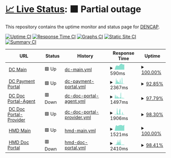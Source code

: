 # [📈 Live Status](https://dencap.github.io/Upptime): <!--live status--> **🟧 Partial outage**

This repository contains the uptime monitor and status page for [DENCAP](https://dencap.com).

[![Uptime CI](https://github.com/dencap/Upptime/workflows/Uptime%20CI/badge.svg)](https://github.com/dencap/Upptime/actions?query=workflow%3A%22Uptime+CI%22)
[![Response Time CI](https://github.com/dencap/Upptime/workflows/Response%20Time%20CI/badge.svg)](https://github.com/dencap/Upptime/actions?query=workflow%3A%22Response+Time+CI%22)
[![Graphs CI](https://github.com/dencap/Upptime/workflows/Graphs%20CI/badge.svg)](https://github.com/dencap/Upptime/actions?query=workflow%3A%22Graphs+CI%22)
[![Static Site CI](https://github.com/dencap/Upptime/workflows/Static%20Site%20CI/badge.svg)](https://github.com/dencap/Upptime/actions?query=workflow%3A%22Static+Site+CI%22)
[![Summary CI](https://github.com/dencap/Upptime/workflows/Summary%20CI/badge.svg)](https://github.com/dencap/Upptime/actions?query=workflow%3A%22Summary+CI%22)

<!--start: status pages-->
<!-- This summary is generated by Upptime (https://github.com/upptime/upptime) -->
<!-- Do not edit this manually, your changes will be overwritten -->
<!-- prettier-ignore -->
| URL | Status | History | Response Time | Uptime |
| --- | ------ | ------- | ------------- | ------ |
| <img alt="" src="https://favicons.githubusercontent.com/www.dencap.com" height="13"> [DC Main](https://www.dencap.com) | 🟩 Up | [dc-main.yml](https://github.com/dencap/Upptime/commits/HEAD/history/dc-main.yml) | <details><summary><img alt="Response time graph" src="./graphs/dc-main/response-time-week.png" height="20"> 590ms</summary><br><a href="https://dencap.github.io/Upptime/history/dc-main"><img alt="Response time 593" src="https://img.shields.io/endpoint?url=https%3A%2F%2Fraw.githubusercontent.com%2Fdencap%2FUpptime%2FHEAD%2Fapi%2Fdc-main%2Fresponse-time.json"></a><br><a href="https://dencap.github.io/Upptime/history/dc-main"><img alt="24-hour response time 649" src="https://img.shields.io/endpoint?url=https%3A%2F%2Fraw.githubusercontent.com%2Fdencap%2FUpptime%2FHEAD%2Fapi%2Fdc-main%2Fresponse-time-day.json"></a><br><a href="https://dencap.github.io/Upptime/history/dc-main"><img alt="7-day response time 590" src="https://img.shields.io/endpoint?url=https%3A%2F%2Fraw.githubusercontent.com%2Fdencap%2FUpptime%2FHEAD%2Fapi%2Fdc-main%2Fresponse-time-week.json"></a><br><a href="https://dencap.github.io/Upptime/history/dc-main"><img alt="30-day response time 577" src="https://img.shields.io/endpoint?url=https%3A%2F%2Fraw.githubusercontent.com%2Fdencap%2FUpptime%2FHEAD%2Fapi%2Fdc-main%2Fresponse-time-month.json"></a><br><a href="https://dencap.github.io/Upptime/history/dc-main"><img alt="1-year response time 593" src="https://img.shields.io/endpoint?url=https%3A%2F%2Fraw.githubusercontent.com%2Fdencap%2FUpptime%2FHEAD%2Fapi%2Fdc-main%2Fresponse-time-year.json"></a></details> | <details><summary><a href="https://dencap.github.io/Upptime/history/dc-main">100.00%</a></summary><a href="https://dencap.github.io/Upptime/history/dc-main"><img alt="All-time uptime 100.00%" src="https://img.shields.io/endpoint?url=https%3A%2F%2Fraw.githubusercontent.com%2Fdencap%2FUpptime%2FHEAD%2Fapi%2Fdc-main%2Fuptime.json"></a><br><a href="https://dencap.github.io/Upptime/history/dc-main"><img alt="24-hour uptime 100.00%" src="https://img.shields.io/endpoint?url=https%3A%2F%2Fraw.githubusercontent.com%2Fdencap%2FUpptime%2FHEAD%2Fapi%2Fdc-main%2Fuptime-day.json"></a><br><a href="https://dencap.github.io/Upptime/history/dc-main"><img alt="7-day uptime 100.00%" src="https://img.shields.io/endpoint?url=https%3A%2F%2Fraw.githubusercontent.com%2Fdencap%2FUpptime%2FHEAD%2Fapi%2Fdc-main%2Fuptime-week.json"></a><br><a href="https://dencap.github.io/Upptime/history/dc-main"><img alt="30-day uptime 100.00%" src="https://img.shields.io/endpoint?url=https%3A%2F%2Fraw.githubusercontent.com%2Fdencap%2FUpptime%2FHEAD%2Fapi%2Fdc-main%2Fuptime-month.json"></a><br><a href="https://dencap.github.io/Upptime/history/dc-main"><img alt="1-year uptime 100.00%" src="https://img.shields.io/endpoint?url=https%3A%2F%2Fraw.githubusercontent.com%2Fdencap%2FUpptime%2FHEAD%2Fapi%2Fdc-main%2Fuptime-year.json"></a></details>
| <img alt="" src="https://favicons.githubusercontent.com/pay.dencapsecure.com" height="13"> [DC Payment Portal](https://pay.dencapsecure.com) | 🟩 Up | [dc-payment-portal.yml](https://github.com/dencap/Upptime/commits/HEAD/history/dc-payment-portal.yml) | <details><summary><img alt="Response time graph" src="./graphs/dc-payment-portal/response-time-week.png" height="20"> 2367ms</summary><br><a href="https://dencap.github.io/Upptime/history/dc-payment-portal"><img alt="Response time 1136" src="https://img.shields.io/endpoint?url=https%3A%2F%2Fraw.githubusercontent.com%2Fdencap%2FUpptime%2FHEAD%2Fapi%2Fdc-payment-portal%2Fresponse-time.json"></a><br><a href="https://dencap.github.io/Upptime/history/dc-payment-portal"><img alt="24-hour response time 832" src="https://img.shields.io/endpoint?url=https%3A%2F%2Fraw.githubusercontent.com%2Fdencap%2FUpptime%2FHEAD%2Fapi%2Fdc-payment-portal%2Fresponse-time-day.json"></a><br><a href="https://dencap.github.io/Upptime/history/dc-payment-portal"><img alt="7-day response time 2367" src="https://img.shields.io/endpoint?url=https%3A%2F%2Fraw.githubusercontent.com%2Fdencap%2FUpptime%2FHEAD%2Fapi%2Fdc-payment-portal%2Fresponse-time-week.json"></a><br><a href="https://dencap.github.io/Upptime/history/dc-payment-portal"><img alt="30-day response time 1515" src="https://img.shields.io/endpoint?url=https%3A%2F%2Fraw.githubusercontent.com%2Fdencap%2FUpptime%2FHEAD%2Fapi%2Fdc-payment-portal%2Fresponse-time-month.json"></a><br><a href="https://dencap.github.io/Upptime/history/dc-payment-portal"><img alt="1-year response time 1136" src="https://img.shields.io/endpoint?url=https%3A%2F%2Fraw.githubusercontent.com%2Fdencap%2FUpptime%2FHEAD%2Fapi%2Fdc-payment-portal%2Fresponse-time-year.json"></a></details> | <details><summary><a href="https://dencap.github.io/Upptime/history/dc-payment-portal">92.85%</a></summary><a href="https://dencap.github.io/Upptime/history/dc-payment-portal"><img alt="All-time uptime 98.72%" src="https://img.shields.io/endpoint?url=https%3A%2F%2Fraw.githubusercontent.com%2Fdencap%2FUpptime%2FHEAD%2Fapi%2Fdc-payment-portal%2Fuptime.json"></a><br><a href="https://dencap.github.io/Upptime/history/dc-payment-portal"><img alt="24-hour uptime 98.33%" src="https://img.shields.io/endpoint?url=https%3A%2F%2Fraw.githubusercontent.com%2Fdencap%2FUpptime%2FHEAD%2Fapi%2Fdc-payment-portal%2Fuptime-day.json"></a><br><a href="https://dencap.github.io/Upptime/history/dc-payment-portal"><img alt="7-day uptime 92.85%" src="https://img.shields.io/endpoint?url=https%3A%2F%2Fraw.githubusercontent.com%2Fdencap%2FUpptime%2FHEAD%2Fapi%2Fdc-payment-portal%2Fuptime-week.json"></a><br><a href="https://dencap.github.io/Upptime/history/dc-payment-portal"><img alt="30-day uptime 98.20%" src="https://img.shields.io/endpoint?url=https%3A%2F%2Fraw.githubusercontent.com%2Fdencap%2FUpptime%2FHEAD%2Fapi%2Fdc-payment-portal%2Fuptime-month.json"></a><br><a href="https://dencap.github.io/Upptime/history/dc-payment-portal"><img alt="1-year uptime 98.72%" src="https://img.shields.io/endpoint?url=https%3A%2F%2Fraw.githubusercontent.com%2Fdencap%2FUpptime%2FHEAD%2Fapi%2Fdc-payment-portal%2Fuptime-year.json"></a></details>
| <img alt="" src="https://favicons.githubusercontent.com/agents.dencapsecure.com" height="13"> [DC Doc Portal-Agent](https://agents.dencapsecure.com) | 🟥 Down | [dc-doc-portal-agent.yml](https://github.com/dencap/Upptime/commits/HEAD/history/dc-doc-portal-agent.yml) | <details><summary><img alt="Response time graph" src="./graphs/dc-doc-portal-agent/response-time-week.png" height="20"> 1497ms</summary><br><a href="https://dencap.github.io/Upptime/history/dc-doc-portal-agent"><img alt="Response time 835" src="https://img.shields.io/endpoint?url=https%3A%2F%2Fraw.githubusercontent.com%2Fdencap%2FUpptime%2FHEAD%2Fapi%2Fdc-doc-portal-agent%2Fresponse-time.json"></a><br><a href="https://dencap.github.io/Upptime/history/dc-doc-portal-agent"><img alt="24-hour response time 2155" src="https://img.shields.io/endpoint?url=https%3A%2F%2Fraw.githubusercontent.com%2Fdencap%2FUpptime%2FHEAD%2Fapi%2Fdc-doc-portal-agent%2Fresponse-time-day.json"></a><br><a href="https://dencap.github.io/Upptime/history/dc-doc-portal-agent"><img alt="7-day response time 1497" src="https://img.shields.io/endpoint?url=https%3A%2F%2Fraw.githubusercontent.com%2Fdencap%2FUpptime%2FHEAD%2Fapi%2Fdc-doc-portal-agent%2Fresponse-time-week.json"></a><br><a href="https://dencap.github.io/Upptime/history/dc-doc-portal-agent"><img alt="30-day response time 1088" src="https://img.shields.io/endpoint?url=https%3A%2F%2Fraw.githubusercontent.com%2Fdencap%2FUpptime%2FHEAD%2Fapi%2Fdc-doc-portal-agent%2Fresponse-time-month.json"></a><br><a href="https://dencap.github.io/Upptime/history/dc-doc-portal-agent"><img alt="1-year response time 835" src="https://img.shields.io/endpoint?url=https%3A%2F%2Fraw.githubusercontent.com%2Fdencap%2FUpptime%2FHEAD%2Fapi%2Fdc-doc-portal-agent%2Fresponse-time-year.json"></a></details> | <details><summary><a href="https://dencap.github.io/Upptime/history/dc-doc-portal-agent">97.79%</a></summary><a href="https://dencap.github.io/Upptime/history/dc-doc-portal-agent"><img alt="All-time uptime 99.55%" src="https://img.shields.io/endpoint?url=https%3A%2F%2Fraw.githubusercontent.com%2Fdencap%2FUpptime%2FHEAD%2Fapi%2Fdc-doc-portal-agent%2Fuptime.json"></a><br><a href="https://dencap.github.io/Upptime/history/dc-doc-portal-agent"><img alt="24-hour uptime 98.76%" src="https://img.shields.io/endpoint?url=https%3A%2F%2Fraw.githubusercontent.com%2Fdencap%2FUpptime%2FHEAD%2Fapi%2Fdc-doc-portal-agent%2Fuptime-day.json"></a><br><a href="https://dencap.github.io/Upptime/history/dc-doc-portal-agent"><img alt="7-day uptime 97.79%" src="https://img.shields.io/endpoint?url=https%3A%2F%2Fraw.githubusercontent.com%2Fdencap%2FUpptime%2FHEAD%2Fapi%2Fdc-doc-portal-agent%2Fuptime-week.json"></a><br><a href="https://dencap.github.io/Upptime/history/dc-doc-portal-agent"><img alt="30-day uptime 99.39%" src="https://img.shields.io/endpoint?url=https%3A%2F%2Fraw.githubusercontent.com%2Fdencap%2FUpptime%2FHEAD%2Fapi%2Fdc-doc-portal-agent%2Fuptime-month.json"></a><br><a href="https://dencap.github.io/Upptime/history/dc-doc-portal-agent"><img alt="1-year uptime 99.55%" src="https://img.shields.io/endpoint?url=https%3A%2F%2Fraw.githubusercontent.com%2Fdencap%2FUpptime%2FHEAD%2Fapi%2Fdc-doc-portal-agent%2Fuptime-year.json"></a></details>
| <img alt="" src="https://favicons.githubusercontent.com/providers.dencapsecure.com" height="13"> [DC Doc Portal-Provider](https://providers.dencapsecure.com) | 🟩 Up | [dc-doc-portal-provider.yml](https://github.com/dencap/Upptime/commits/HEAD/history/dc-doc-portal-provider.yml) | <details><summary><img alt="Response time graph" src="./graphs/dc-doc-portal-provider/response-time-week.png" height="20"> 1906ms</summary><br><a href="https://dencap.github.io/Upptime/history/dc-doc-portal-provider"><img alt="Response time 765" src="https://img.shields.io/endpoint?url=https%3A%2F%2Fraw.githubusercontent.com%2Fdencap%2FUpptime%2FHEAD%2Fapi%2Fdc-doc-portal-provider%2Fresponse-time.json"></a><br><a href="https://dencap.github.io/Upptime/history/dc-doc-portal-provider"><img alt="24-hour response time 276" src="https://img.shields.io/endpoint?url=https%3A%2F%2Fraw.githubusercontent.com%2Fdencap%2FUpptime%2FHEAD%2Fapi%2Fdc-doc-portal-provider%2Fresponse-time-day.json"></a><br><a href="https://dencap.github.io/Upptime/history/dc-doc-portal-provider"><img alt="7-day response time 1906" src="https://img.shields.io/endpoint?url=https%3A%2F%2Fraw.githubusercontent.com%2Fdencap%2FUpptime%2FHEAD%2Fapi%2Fdc-doc-portal-provider%2Fresponse-time-week.json"></a><br><a href="https://dencap.github.io/Upptime/history/dc-doc-portal-provider"><img alt="30-day response time 1005" src="https://img.shields.io/endpoint?url=https%3A%2F%2Fraw.githubusercontent.com%2Fdencap%2FUpptime%2FHEAD%2Fapi%2Fdc-doc-portal-provider%2Fresponse-time-month.json"></a><br><a href="https://dencap.github.io/Upptime/history/dc-doc-portal-provider"><img alt="1-year response time 765" src="https://img.shields.io/endpoint?url=https%3A%2F%2Fraw.githubusercontent.com%2Fdencap%2FUpptime%2FHEAD%2Fapi%2Fdc-doc-portal-provider%2Fresponse-time-year.json"></a></details> | <details><summary><a href="https://dencap.github.io/Upptime/history/dc-doc-portal-provider">98.30%</a></summary><a href="https://dencap.github.io/Upptime/history/dc-doc-portal-provider"><img alt="All-time uptime 99.61%" src="https://img.shields.io/endpoint?url=https%3A%2F%2Fraw.githubusercontent.com%2Fdencap%2FUpptime%2FHEAD%2Fapi%2Fdc-doc-portal-provider%2Fuptime.json"></a><br><a href="https://dencap.github.io/Upptime/history/dc-doc-portal-provider"><img alt="24-hour uptime 100.00%" src="https://img.shields.io/endpoint?url=https%3A%2F%2Fraw.githubusercontent.com%2Fdencap%2FUpptime%2FHEAD%2Fapi%2Fdc-doc-portal-provider%2Fuptime-day.json"></a><br><a href="https://dencap.github.io/Upptime/history/dc-doc-portal-provider"><img alt="7-day uptime 98.30%" src="https://img.shields.io/endpoint?url=https%3A%2F%2Fraw.githubusercontent.com%2Fdencap%2FUpptime%2FHEAD%2Fapi%2Fdc-doc-portal-provider%2Fuptime-week.json"></a><br><a href="https://dencap.github.io/Upptime/history/dc-doc-portal-provider"><img alt="30-day uptime 99.48%" src="https://img.shields.io/endpoint?url=https%3A%2F%2Fraw.githubusercontent.com%2Fdencap%2FUpptime%2FHEAD%2Fapi%2Fdc-doc-portal-provider%2Fuptime-month.json"></a><br><a href="https://dencap.github.io/Upptime/history/dc-doc-portal-provider"><img alt="1-year uptime 99.61%" src="https://img.shields.io/endpoint?url=https%3A%2F%2Fraw.githubusercontent.com%2Fdencap%2FUpptime%2FHEAD%2Fapi%2Fdc-doc-portal-provider%2Fuptime-year.json"></a></details>
| <img alt="" src="https://favicons.githubusercontent.com/hmidental.com" height="13"> [HMD Main](https://hmidental.com) | 🟩 Up | [hmd-main.yml](https://github.com/dencap/Upptime/commits/HEAD/history/hmd-main.yml) | <details><summary><img alt="Response time graph" src="./graphs/hmd-main/response-time-week.png" height="20"> 1521ms</summary><br><a href="https://dencap.github.io/Upptime/history/hmd-main"><img alt="Response time 1654" src="https://img.shields.io/endpoint?url=https%3A%2F%2Fraw.githubusercontent.com%2Fdencap%2FUpptime%2FHEAD%2Fapi%2Fhmd-main%2Fresponse-time.json"></a><br><a href="https://dencap.github.io/Upptime/history/hmd-main"><img alt="24-hour response time 1685" src="https://img.shields.io/endpoint?url=https%3A%2F%2Fraw.githubusercontent.com%2Fdencap%2FUpptime%2FHEAD%2Fapi%2Fhmd-main%2Fresponse-time-day.json"></a><br><a href="https://dencap.github.io/Upptime/history/hmd-main"><img alt="7-day response time 1521" src="https://img.shields.io/endpoint?url=https%3A%2F%2Fraw.githubusercontent.com%2Fdencap%2FUpptime%2FHEAD%2Fapi%2Fhmd-main%2Fresponse-time-week.json"></a><br><a href="https://dencap.github.io/Upptime/history/hmd-main"><img alt="30-day response time 1744" src="https://img.shields.io/endpoint?url=https%3A%2F%2Fraw.githubusercontent.com%2Fdencap%2FUpptime%2FHEAD%2Fapi%2Fhmd-main%2Fresponse-time-month.json"></a><br><a href="https://dencap.github.io/Upptime/history/hmd-main"><img alt="1-year response time 1654" src="https://img.shields.io/endpoint?url=https%3A%2F%2Fraw.githubusercontent.com%2Fdencap%2FUpptime%2FHEAD%2Fapi%2Fhmd-main%2Fresponse-time-year.json"></a></details> | <details><summary><a href="https://dencap.github.io/Upptime/history/hmd-main">100.00%</a></summary><a href="https://dencap.github.io/Upptime/history/hmd-main"><img alt="All-time uptime 100.00%" src="https://img.shields.io/endpoint?url=https%3A%2F%2Fraw.githubusercontent.com%2Fdencap%2FUpptime%2FHEAD%2Fapi%2Fhmd-main%2Fuptime.json"></a><br><a href="https://dencap.github.io/Upptime/history/hmd-main"><img alt="24-hour uptime 100.00%" src="https://img.shields.io/endpoint?url=https%3A%2F%2Fraw.githubusercontent.com%2Fdencap%2FUpptime%2FHEAD%2Fapi%2Fhmd-main%2Fuptime-day.json"></a><br><a href="https://dencap.github.io/Upptime/history/hmd-main"><img alt="7-day uptime 100.00%" src="https://img.shields.io/endpoint?url=https%3A%2F%2Fraw.githubusercontent.com%2Fdencap%2FUpptime%2FHEAD%2Fapi%2Fhmd-main%2Fuptime-week.json"></a><br><a href="https://dencap.github.io/Upptime/history/hmd-main"><img alt="30-day uptime 100.00%" src="https://img.shields.io/endpoint?url=https%3A%2F%2Fraw.githubusercontent.com%2Fdencap%2FUpptime%2FHEAD%2Fapi%2Fhmd-main%2Fuptime-month.json"></a><br><a href="https://dencap.github.io/Upptime/history/hmd-main"><img alt="1-year uptime 100.00%" src="https://img.shields.io/endpoint?url=https%3A%2F%2Fraw.githubusercontent.com%2Fdencap%2FUpptime%2FHEAD%2Fapi%2Fhmd-main%2Fuptime-year.json"></a></details>
| <img alt="" src="https://favicons.githubusercontent.com/hmdsecure.com" height="13"> [HMD Doc Portal](https://hmdsecure.com) | 🟥 Down | [hmd-doc-portal.yml](https://github.com/dencap/Upptime/commits/HEAD/history/hmd-doc-portal.yml) | <details><summary><img alt="Response time graph" src="./graphs/hmd-doc-portal/response-time-week.png" height="20"> 2410ms</summary><br><a href="https://dencap.github.io/Upptime/history/hmd-doc-portal"><img alt="Response time 1166" src="https://img.shields.io/endpoint?url=https%3A%2F%2Fraw.githubusercontent.com%2Fdencap%2FUpptime%2FHEAD%2Fapi%2Fhmd-doc-portal%2Fresponse-time.json"></a><br><a href="https://dencap.github.io/Upptime/history/hmd-doc-portal"><img alt="24-hour response time 2561" src="https://img.shields.io/endpoint?url=https%3A%2F%2Fraw.githubusercontent.com%2Fdencap%2FUpptime%2FHEAD%2Fapi%2Fhmd-doc-portal%2Fresponse-time-day.json"></a><br><a href="https://dencap.github.io/Upptime/history/hmd-doc-portal"><img alt="7-day response time 2410" src="https://img.shields.io/endpoint?url=https%3A%2F%2Fraw.githubusercontent.com%2Fdencap%2FUpptime%2FHEAD%2Fapi%2Fhmd-doc-portal%2Fresponse-time-week.json"></a><br><a href="https://dencap.github.io/Upptime/history/hmd-doc-portal"><img alt="30-day response time 1489" src="https://img.shields.io/endpoint?url=https%3A%2F%2Fraw.githubusercontent.com%2Fdencap%2FUpptime%2FHEAD%2Fapi%2Fhmd-doc-portal%2Fresponse-time-month.json"></a><br><a href="https://dencap.github.io/Upptime/history/hmd-doc-portal"><img alt="1-year response time 1166" src="https://img.shields.io/endpoint?url=https%3A%2F%2Fraw.githubusercontent.com%2Fdencap%2FUpptime%2FHEAD%2Fapi%2Fhmd-doc-portal%2Fresponse-time-year.json"></a></details> | <details><summary><a href="https://dencap.github.io/Upptime/history/hmd-doc-portal">98.41%</a></summary><a href="https://dencap.github.io/Upptime/history/hmd-doc-portal"><img alt="All-time uptime 99.72%" src="https://img.shields.io/endpoint?url=https%3A%2F%2Fraw.githubusercontent.com%2Fdencap%2FUpptime%2FHEAD%2Fapi%2Fhmd-doc-portal%2Fuptime.json"></a><br><a href="https://dencap.github.io/Upptime/history/hmd-doc-portal"><img alt="24-hour uptime 99.99%" src="https://img.shields.io/endpoint?url=https%3A%2F%2Fraw.githubusercontent.com%2Fdencap%2FUpptime%2FHEAD%2Fapi%2Fhmd-doc-portal%2Fuptime-day.json"></a><br><a href="https://dencap.github.io/Upptime/history/hmd-doc-portal"><img alt="7-day uptime 98.41%" src="https://img.shields.io/endpoint?url=https%3A%2F%2Fraw.githubusercontent.com%2Fdencap%2FUpptime%2FHEAD%2Fapi%2Fhmd-doc-portal%2Fuptime-week.json"></a><br><a href="https://dencap.github.io/Upptime/history/hmd-doc-portal"><img alt="30-day uptime 99.59%" src="https://img.shields.io/endpoint?url=https%3A%2F%2Fraw.githubusercontent.com%2Fdencap%2FUpptime%2FHEAD%2Fapi%2Fhmd-doc-portal%2Fuptime-month.json"></a><br><a href="https://dencap.github.io/Upptime/history/hmd-doc-portal"><img alt="1-year uptime 99.72%" src="https://img.shields.io/endpoint?url=https%3A%2F%2Fraw.githubusercontent.com%2Fdencap%2FUpptime%2FHEAD%2Fapi%2Fhmd-doc-portal%2Fuptime-year.json"></a></details>

<!--end: status pages-->
